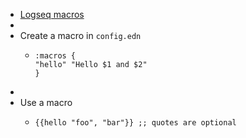 - [Logseq macros](https://docs.logseq.com/#/page/macros)
-
- Create a macro in `config.edn`
	- ```edn
	  :macros {
	  "hello" "Hello $1 and $2"
	  }
	  ```
-
- Use a macro
	- ```edn
	  {{hello "foo", "bar"}} ;; quotes are optional
	  ```